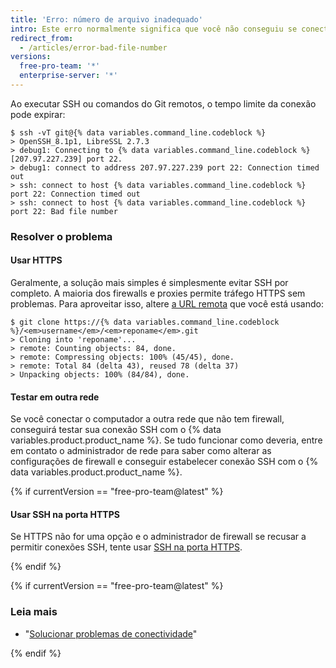 ```yaml
---
title: 'Erro: número de arquivo inadequado'
intro: Este erro normalmente significa que você não conseguiu se conectar ao servidor. Quase sempre isso é causado por firewalls e servidores proxy.
redirect_from:
  - /articles/error-bad-file-number
versions:
  free-pro-team: '*'
  enterprise-server: '*'
---
```


Ao executar SSH ou comandos do Git remotos, o tempo limite da conexão pode expirar:

```shell
$ ssh -vT git@{% data variables.command_line.codeblock %}
> OpenSSH_8.1p1, LibreSSL 2.7.3
> debug1: Connecting to {% data variables.command_line.codeblock %} [207.97.227.239] port 22.
> debug1: connect to address 207.97.227.239 port 22: Connection timed out
> ssh: connect to host {% data variables.command_line.codeblock %} port 22: Connection timed out
> ssh: connect to host {% data variables.command_line.codeblock %} port 22: Bad file number
```

### Resolver o problema

#### Usar HTTPS

Geralmente, a solução mais simples é simplesmente evitar SSH por completo. A maioria dos firewalls e proxies permite tráfego HTTPS sem problemas. Para aproveitar isso, altere [a URL remota](/articles/which-remote-url-should-i-use) que você está usando:

```shell
$ git clone https://{% data variables.command_line.codeblock %}/<em>username</em>/<em>reponame</em>.git
> Cloning into 'reponame'...
> remote: Counting objects: 84, done.
> remote: Compressing objects: 100% (45/45), done.
> remote: Total 84 (delta 43), reused 78 (delta 37)
> Unpacking objects: 100% (84/84), done.
```

#### Testar em outra rede

Se você conectar o computador a outra rede que não tem firewall, conseguirá testar sua conexão SSH com o {% data variables.product.product_name %}. Se tudo funcionar como deveria, entre em contato o administrador de rede para saber como alterar as configurações de firewall e conseguir estabelecer conexão SSH com o {% data variables.product.product_name %}.

{% if currentVersion == "free-pro-team@latest" %}

#### Usar SSH na porta HTTPS

Se HTTPS não for uma opção e o administrador de firewall se recusar a permitir conexões SSH, tente usar [SSH na porta HTTPS](/articles/using-ssh-over-the-https-port).

{% endif %}

{% if currentVersion == "free-pro-team@latest" %}

### Leia mais

- "[Solucionar problemas de conectividade](/articles/troubleshooting-connectivity-problems)"

{% endif %}
